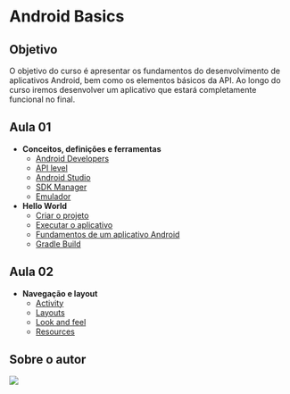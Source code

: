 # Android Basics

## Objetivo

O objetivo do curso é apresentar os fundamentos do desenvolvimento de aplicativos Android, bem como os elementos básicos da API.
Ao longo do curso iremos desenvolver um aplicativo que estará completamente funcional no final.

## Aula 01

- **Conceitos, definições e ferramentas**
	- [Android Developers](https://developer.android.com/)
	- [API level](https://developer.android.com/about/dashboards/)
	- [Android Studio](https://developer.android.com/studio/)
	- [SDK Manager](https://developer.android.com/studio/intro/update#sdk-manager)
	- [Emulador](https://developer.android.com/studio/run/emulator)
- **Hello World**
	- [Criar o projeto](https://developer.android.com/training/basics/firstapp/creating-project)
	- [Executar o aplicativo](https://developer.android.com/training/basics/firstapp/running-app)
	- [Fundamentos de um aplicativo Android](https://developer.android.com/guide/components/fundamentals)
	- [Gradle Build](https://developer.android.com/studio/build/)


## Aula 02

- **Navegação e layout**
	- [Activity](https://developer.android.com/guide/components/activities)
	- [Layouts](https://developer.android.com/guide/topics/ui/declaring-layout)
	- [Look and feel](https://developer.android.com/guide/topics/ui/look-and-feel)
	- [Resources](https://developer.android.com/guide/topics/resources/available-resources)


## Sobre o autor
[<img src="https://card.exophase.com/1/1147004.png">](https://www.exophase.com/user/tuliofm/)
